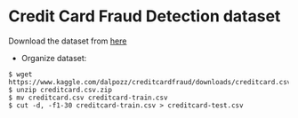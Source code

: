 # Credit Card Fraud Detection dataset
Download the dataset from [here](https://www.kaggle.com/dalpozz/creditcardfraud)

* Organize dataset:
```
$ wget https://www.kaggle.com/dalpozz/creditcardfraud/downloads/creditcard.csv.zip
$ unzip creditcard.csv.zip
$ mv creditcard.csv creditcard-train.csv
$ cut -d, -f1-30 creditcard-train.csv > creditcard-test.csv
```
